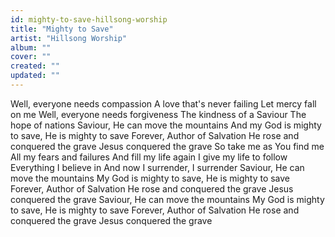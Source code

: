 ```yaml
---
id: mighty-to-save-hillsong-worship
title: "Mighty to Save"
artist: "Hillsong Worship"
album: ""
cover: ""
created: ""
updated: ""
---
```


Well, everyone needs compassion
A love that's never failing
Let mercy fall on me
Well, everyone needs forgiveness
The kindness of a Saviour
The hope of nations
Saviour, He can move the mountains
And my God is mighty to save, He is mighty to save
Forever, Author of Salvation
He rose and conquered the grave
Jesus conquered the grave
So take me as You find me
All my fears and failures
And fill my life again
I give my life to follow
Everything I believe in
And now I surrender, I surrender
Saviour, He can move the mountains
My God is mighty to save, He is mighty to save
Forever, Author of Salvation
He rose and conquered the grave
Jesus conquered the grave
Saviour, He can move the mountains
My God is mighty to save, He is mighty to save
Forever, Author of Salvation
He rose and conquered the grave
Jesus conquered the grave